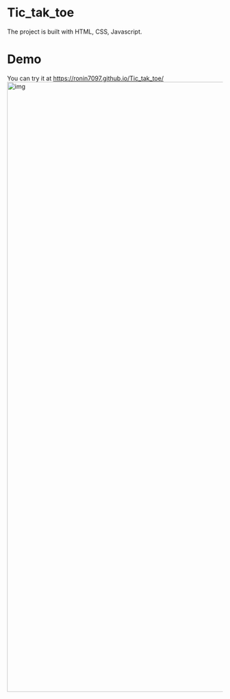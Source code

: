 # Tic_tak_toe
The project is built with HTML, CSS, Javascript. 
# Demo
You can try it at https://ronin7097.github.io/Tic_tak_toe/
<img width="1424" alt="img" src="https://github.com/user-attachments/assets/1b05cc98-8ccf-42dd-b598-8e75525cec3e">
